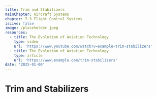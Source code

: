 ```yaml
---
title: Trim and Stabilizers
mainChapter: Aircraft Systems
chapter: 7.3 Flight Control Systems
isLive: false
image: /placeholder.jpeg
resources:
  - title: The Evolution of Aviation Technology
    type: video
    url: 'https://www.youtube.com/watch?v=example-trim-stabilizers'
  - title: The Evolution of Aviation Technology
    type: article
    url: 'https://www.example.com/trim-stabilizers'
date: '2025-01-06'
---
```


# Trim and Stabilizers

